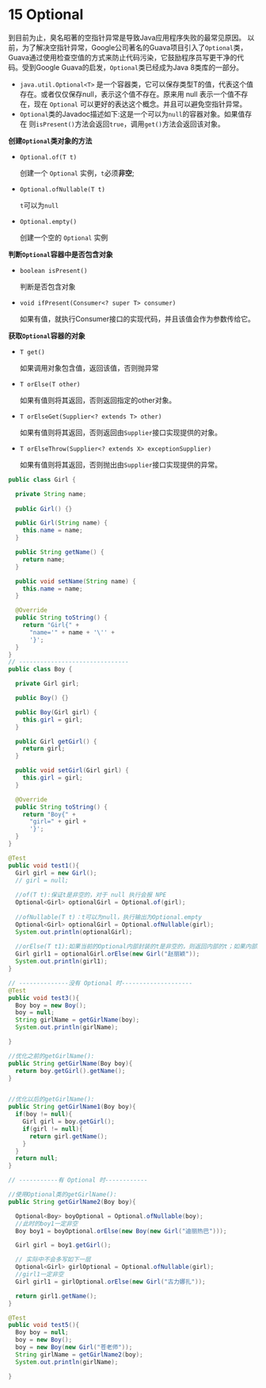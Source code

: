 # 15 Optional

到目前为止，臭名昭著的空指针异常是导致Java应用程序失败的最常见原因。 以前，为了解决空指针异常，Google公司著名的Guava项目引入了`Optional`类， Guava通过使用检查空值的方式来防止代码污染，它鼓励程序员写更干净的代 码。受到Google Guava的启发，`Optional`类已经成为Java 8类库的一部分。

*   `java.util.Optional<T>` 是一个容器类，它可以保存类型T的值，代表这个值存在。或者仅仅保存null，表示这个值不存在。原来用 null 表示一个值不存在，现在 `Optional` 可以更好的表达这个概念。并且可以避免空指针异常。
*   `Optional`类的Javadoc描述如下:这是一个可以为`null`的容器对象。如果值存在 则`isPresent()`方法会返回`true`，调用`get()`方法会返回该对象。

**创建`Optional`类对象的方法**

*   `Optional.of(T t)`

    创建一个 `Optional` 实例，`t`必须**非空**; 

*   `Optional.ofNullable(T t)`

    `t`可以为`null`

*   `Optional.empty()`

    创建一个空的 `Optional` 实例

**判断`Optional`容器中是否包含对象**

*   `boolean isPresent()`

    判断是否包含对象

*   `void ifPresent(Consumer<? super T> consumer)`

    如果有值，就执行Consumer接口的实现代码，并且该值会作为参数传给它。

**获取`Optional`容器的对象**

*   `T get()`

    如果调用对象包含值，返回该值，否则抛异常

*   `T orElse(T other)`

    如果有值则将其返回，否则返回指定的other对象。

*   `T orElseGet(Supplier<? extends T> other)`

    如果有值则将其返回，否则返回由`Supplier`接口实现提供的对象。

*   `T orElseThrow(Supplier<? extends X> exceptionSupplier)`

    如果有值则将其返回，否则抛出由`Supplier`接口实现提供的异常。



```java
public class Girl {

  private String name;
  
  public Girl() {}

  public Girl(String name) {
    this.name = name;
  }

  public String getName() {
    return name;
  }

  public void setName(String name) {
    this.name = name;
  }

  @Override
  public String toString() {
    return "Girl{" +
      "name='" + name + '\'' +
      '}';
  }
}
// -------------------------------
public class Boy {

  private Girl girl;

  public Boy() {}

  public Boy(Girl girl) {
    this.girl = girl;
  }

  public Girl getGirl() {
    return girl;
  }

  public void setGirl(Girl girl) {
    this.girl = girl;
  }

  @Override
  public String toString() {
    return "Boy{" +
      "girl=" + girl +
      '}';
  }
}
```

```java
@Test
public void test1(){
  Girl girl = new Girl();
  // girl = null;
  
  //of(T t):保证t是非空的，对于 null 执行会报 NPE 
  Optional<Girl> optionalGirl = Optional.of(girl);
  
  //ofNullable(T t)：t可以为null，执行输出为Optional.empty
  Optional<Girl> optionalGirl = Optional.ofNullable(girl);
  System.out.println(optionalGirl);
  
  //orElse(T t1):如果当前的Optional内部封装的t是非空的，则返回内部的t；如果内部的t是空的，则返回orElse()方法中的参数t1.
  Girl girl1 = optionalGirl.orElse(new Girl("赵丽颖"));
  System.out.println(girl1);
}

// --------------没有 Optional 时--------------------
@Test
public void test3(){
  Boy boy = new Boy();
  boy = null;
  String girlName = getGirlName(boy);
  System.out.println(girlName);

}

//优化之前的getGirlName():
public String getGirlName(Boy boy){
  return boy.getGirl().getName();
}


//优化以后的getGirlName():
public String getGirlName1(Boy boy){
  if(boy != null){
    Girl girl = boy.getGirl();
    if(girl != null){
      return girl.getName();
    }
  }
  return null;
}

// -----------有 Optional 时------------

//使用Optional类的getGirlName():
public String getGirlName2(Boy boy){

  Optional<Boy> boyOptional = Optional.ofNullable(boy);
  //此时的boy1一定非空
  Boy boy1 = boyOptional.orElse(new Boy(new Girl("迪丽热巴")));

  Girl girl = boy1.getGirl();

  // 实际中不会多写如下一层
  Optional<Girl> girlOptional = Optional.ofNullable(girl);
  //girl1一定非空
  Girl girl1 = girlOptional.orElse(new Girl("古力娜扎"));

  return girl1.getName();
}

@Test
public void test5(){
  Boy boy = null;
  boy = new Boy();
  boy = new Boy(new Girl("苍老师"));
  String girlName = getGirlName2(boy);
  System.out.println(girlName);

}
```

